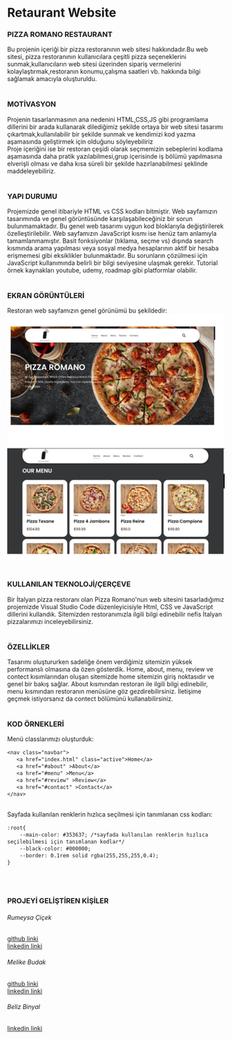 # Retaurant Website

### PIZZA ROMANO RESTAURANT <br/>
Bu projenin içeriği bir pizza restoranının web sitesi hakkındadır.Bu web sitesi, pizza restoranının kullanıcılara çeşitli pizza seçeneklerini sunmak,kullanıcıların web sitesi üzerinden sipariş vermelerini kolaylaştırmak,restoranın konumu,çalışma saatleri vb. hakkında bilgi sağlamak amacıyla oluşturuldu. 
<br/>
<br/>
### MOTİVASYON <br/>
Projenin tasarlanmasının ana nedenini HTML,CSS,JS gibi programlama dillerini bir arada kullanarak dilediğimiz şekilde ortaya bir web sitesi tasarımı çıkartmak,kullanılabilir bir şekilde sunmak ve kendimizi kod yazma aşamasında geliştirmek için olduğunu söyleyebiliriz
<br/>
Proje içeriğini ise bir restoran çeşidi olarak seçmemizin sebeplerini kodlama aşamasında daha pratik yazılabilmesi,grup içerisinde iş bölümü yapılmasına elverişli olması ve daha kısa süreli bir şekilde hazırlanabilmesi şeklinde maddeleyebiliriz.
<br/>
<br/>
### YAPI DURUMU <br/>
Projemizde genel itibariyle HTML vs CSS kodları bitmiştir. Web sayfamızın tasarımında ve genel görüntüsünde karşılaşabileceğiniz bir sorun bulunmamaktadır. Bu genel web tasarımı uygun kod bloklarıyla değiştirilerek özelleştirilebilir.
Web sayfamızın JavaScript kısmı ise henüz tam anlamıyla tamamlanmamıştır. Basit fonksiyonlar (tıklama, seçme vs) dışında search kısmında arama yapılması veya sosyal medya hesaplarının aktif bir hesaba erişmemesi gibi eksiklikler bulunmaktadır. Bu sorunların çözülmesi için JavaScript kullanımında belirli bir bilgi seviyesine ulaşmak gerekir. Tutorial örnek kaynakları youtube, udemy, roadmap gibi platformlar olabilir.
<br/>
<br/>
### EKRAN GÖRÜNTÜLERİ <br/>
Restoran web sayfamızın genel görünümü bu şekildedir: <br/>
![home png](https://github.com/Rumeysacck/retaurant-website/blob/master/images/readme-home.png)
<br/>
![about png](https://github.com/Rumeysacck/retaurant-website/blob/master/images/readme-about.png)
<br/>
<br/>
### KULLANILAN TEKNOLOJİ/ÇERÇEVE <br/>
Bir İtalyan pizza restoranı olan Pizza Romano'nun web sitesini tasarladığımız projemizde Visual Studio Code düzenleyicisiyle Html, CSS ve JavaScript dillerini kullandık. Sitemizden restoranımızla ilgili bilgi edinebilir nefis İtalyan pizzalarımızı inceleyebilirsiniz.
<br/>
<br/>
### ÖZELLİKLER <br/>
Tasarımı oluştururken sadeliğe önem verdiğimiz sitemizin yüksek performanslı olmasına da özen gösterdik. Home, about, menu, review ve contect kısımlarından oluşan sitemizde home sitemizin giriş noktasıdır ve genel bir bakış sağlar. About kısmından restoran ile ilgili bilgi edinebilir, menu kısmından restoranın menüsüne göz gezdirebilirsiniz. İletişime geçmek istiyorsanız da contect bölümünü kullanabilirsiniz.
<br/>
<br/>

### KOD ÖRNEKLERİ <br/>
Menü classlarımızı oluşturduk:
```
<nav class="navbar">
   <a href="index.html" class="active">Home</a>
   <a href="#about" >About</a>
   <a href="#menu" >Menu</a>
   <a href="#review" >Review</a>
   <a href="#contact" >Contact</a>
</nav>
```
<br/>
Sayfada kullanılan renklerin hızlıca seçilmesi için tanımlanan css kodları: <br/>

```
:root{
    --main-color: #353637; /*sayfada kullanılan renklerin hızlıca seçilebilmesi için tanımlanan kodlar*/
    --black-color: #000000;
    --border: 0.1rem solid rgba(255,255,255,0.4);
}
```
<br/>
<br/>

### PROJEYİ GELİŞTİREN KİŞİLER <br/>
###### Rumeysa Çiçek
[github linki](https://github.com/Rumeysacck) <br/>
[linkedin linki](https://www.linkedin.com/in/rumeysa-%C3%A7i%C3%A7ek-6a146724b/)
<br/>
###### Melike Budak
[github linki](https://github.com/melikebdkk) <br/>
[linkedin linki](https://www.linkedin.com/in/melike-budak-998b12249)
<br/>
###### Beliz Binyal
[linkedin linki](https://www.linkedin.com/in/beliz-binyal-0b4903265)
